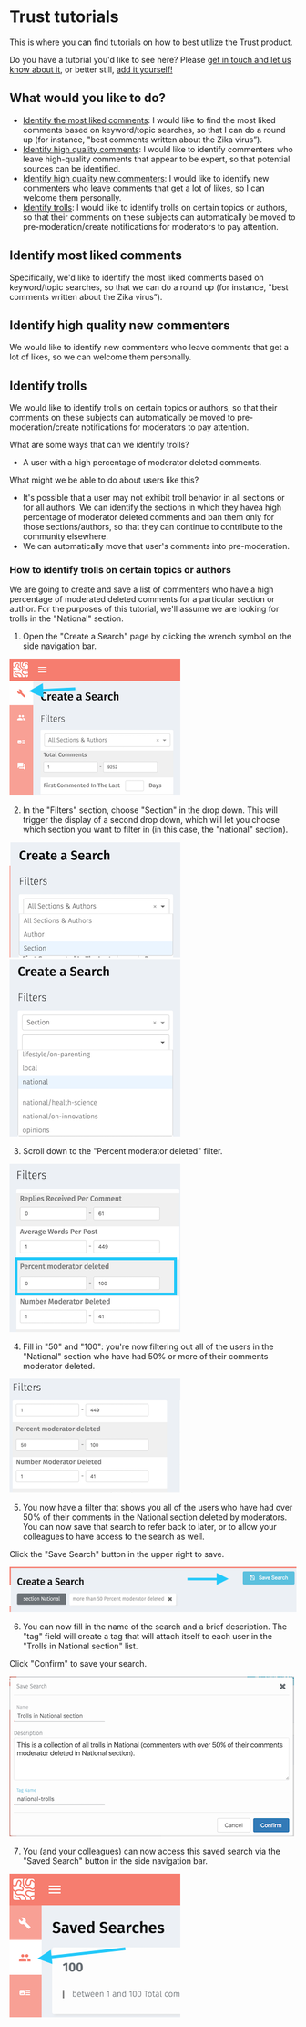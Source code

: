 # Trust tutorials

This is where you can find tutorials on how to best utilize the Trust product.

Do you have a tutorial you'd like to see here? Please [get in touch and let us know about it](../contribute/supporting_the_community), or better still, [add it yourself!](../contribute/writing_documentation)

## What would you like to do?

* [Identify the most liked comments](#identify-most-liked-comments-tutorial): I would like to find the most liked comments based on keyword/topic searches, so that I can do a round up (for instance, "best comments written about the Zika virus”).
* [Identify high quality comments](#identify-high-quality-comments-tutorial): I would like to identify commenters who leave high-quality comments that appear to be expert, so that potential sources can be identified.
* [Identify high quality new commenters](#identify-high-quality-new-commenters-tutorial): I would like to identify new commenters who leave comments that get a lot of likes, so I can welcome them personally.
* [Identify trolls](#identify-trolls): I would like to identify trolls on certain topics or authors, so that their comments on these subjects can automatically be moved to pre-moderation/create notifications for moderators to pay attention.

## Identify most liked comments

Specifically, we'd like to identify the most liked comments based on keyword/topic searches, so that we can do a round up (for instance, "best comments written about the Zika virus”).

## Identify high quality new commenters

We would like to identify new commenters who leave comments that get a lot of likes, so we can welcome them personally.

## Identify trolls

We would like to identify trolls on certain topics or authors, so that their comments on these subjects can automatically be moved to pre-moderation/create notifications for moderators to pay attention.

What are some ways that can we identify trolls?

* A user with a high percentage of moderator deleted comments.

What might we be able to do about users like this?

* It's possible that a user may not exhibit troll behavior in all sections or for all authors. We can identify the sections in which they havea  high percentage of moderator deleted comments and ban them only for those sections/authors, so that they can continue to contribute to the community elsewhere.
* We can automatically move that user's comments into pre-moderation.

### How to identify trolls on certain topics or authors

We are going to create and save a list of commenters who have a high percentage of moderated deleted comments for a particular section or author. For the purposes of this tutorial, we'll assume we are looking for trolls in the "National" section.

1) Open the "Create a Search" page by clicking the wrench symbol on the side navigation bar.

![IdentifyTrollsScreenshot1](../images/identifytrolls1.png "IdentifyTrollsScreenshot1")

2) In the "Filters" section, choose "Section" in the drop down. This will trigger the display of a second drop down, which will let you choose which section you want to filter in (in this case, the "national" section).

![IdentifyTrollsScreenshot2](../images/identifytrolls2.png "IdentifyTrollsScreenshot2") ![IdentifyTrollsScreenshot3](../images/identifytrolls3.png "IdentifyTrollsScreenshot3")

3) Scroll down to the "Percent moderator deleted" filter.

![IdentifyTrollsScreenshot4](../images/identifytrolls4.png "IdentifyTrollsScreenshot4")

4) Fill in "50" and "100": you're now filtering out all of the users in the "National" section who have had 50% or more of their comments moderator deleted.

![IdentifyTrollsScreenshot5](../images/identifytrolls5.png "IdentifyTrollsScreenshot5")

5) You now have a filter that shows you all of the users who have had over 50% of their comments in the National section deleted by moderators. You can now save that search to refer back to later, or to allow your colleagues to have access to the search as well.

Click the "Save Search" button in the upper right to save.

![IdentifyTrollsScreenshot6](../images/identifytrolls6.png "IdentifyTrollsScreenshot6")

6) You can now fill in the name of the search and a brief description. The "tag" field will create a tag that will attach itself to each user in the "Trolls in National section" list.

Click "Confirm" to save your search.

![IdentifyTrollsScreenshot7](../images/identifytrolls7.png "IdentifyTrollsScreenshot7")

7) You (and your colleagues) can now access this saved search via the "Saved Search" button in the side navigation bar.

![IdentifyTrollsScreenshot8](../images/identifytrolls8.png "IdentifyTrollsScreenshot8")
